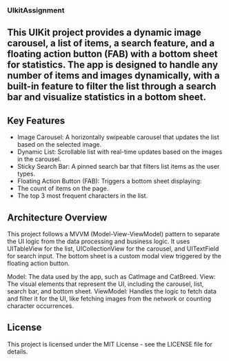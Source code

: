 ### UIkitAssignment

## This UIKit project provides a dynamic image carousel, a list of items, a search feature, and a floating action button (FAB) with a bottom sheet for statistics. The app is designed to handle any number of items and images dynamically, with a built-in feature to filter the list through a search bar and visualize statistics in a bottom sheet.

## Key Features
- Image Carousel: A horizontally swipeable carousel that updates the list based on the selected image.
- Dynamic List: Scrollable list with real-time updates based on the images in the carousel.
- Sticky Search Bar: A pinned search bar that filters list items as the user types.
- Floating Action Button (FAB): Triggers a bottom sheet displaying:
- The count of items on the page.
- The top 3 most frequent characters in the list.

## Architecture Overview

This project follows a MVVM (Model-View-ViewModel) pattern to separate the UI logic from the data processing and business logic. It uses UITableView for the list, UICollectionView for the carousel, and UITextField for search input. The bottom sheet is a custom modal view triggered by the floating action button.

Model: The data used by the app, such as CatImage and CatBreed.
View: The visual elements that represent the UI, including the carousel, list, search bar, and bottom sheet.
ViewModel: Handles the logic to fetch data and filter it for the UI, like fetching images from the network or counting character occurrences.

## License

This project is licensed under the MIT License - see the LICENSE file for details.
